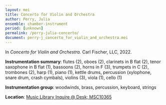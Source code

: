 ```yaml
---
layout: mei
title: Concerto for Violin and Orchestra
author: Perry, Julia
ensemble: chamber-instrument
period: [unknown]
permalink: /perry-julia-concerto/
document: perry-j_concerto_for_violin_and_orchestra.mei
---
```


In *Concerto for Violin and Orchestra.* Carl Fischer, LLC, 2022.

**Instrumentation summary**: flutes (2), oboes (2), clarinets in B flat (2), tenor saxophone in B flat (1), bassoons (2), horns in F (3), trumpets in C (2), trombones (2), harp (1), piano (1), kettle drums, percussion (xylophone, snare drum, crash cymbals), violins (3), viola (1), cello (1)

**Instrumentation group**: woodwinds, brass, percussion, keyboard, strings

**Location**: <a href="https://tufts.primo.exlibrisgroup.com/permalink/01TUN_INST/1kc9gia/alma991019166566103851" target="_blank">Music Library Inquire @ Desk; MSC10365</a>